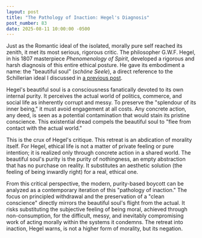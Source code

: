 ```yaml
---
layout: post
title: "The Pathology of Inaction: Hegel's Diagnosis"
post_number: 83
date: 2025-08-11 10:00:00 -0500
---
```


Just as the Romantic ideal of the isolated, morally pure self reached its zenith, it met its most serious, rigorous critic. The philosopher G.W.F. Hegel, in his 1807 masterpiece *Phenomenology of Spirit*, developed a rigorous and harsh diagnosis of this entire ethical posture. He gave its embodiment a name: the "beautiful soul" (*schöne Seele*), a direct reference to the Schillerian ideal I discussed in [a previous post](/post-77).

Hegel's beautiful soul is a consciousness fanatically devoted to its own internal purity. It perceives the actual world of politics, commerce, and social life as inherently corrupt and messy. To preserve the "splendour of its inner being," it must avoid engagement at all costs. Any concrete action, any deed, is seen as a potential contamination that would stain its pristine conscience. This existential dread compels the beautiful soul to "flee from contact with the actual world."

This is the crux of Hegel's critique. This retreat is an abdication of morality itself. For Hegel, ethical life is not a matter of private feeling or pure intention; it is realized only through concrete action in a shared world. The beautiful soul's purity is the purity of nothingness, an empty abstraction that has no purchase on reality. It substitutes an aesthetic solution (the feeling of being inwardly right) for a real, ethical one.

From this critical perspective, the modern, purity-based boycott can be analyzed as a contemporary iteration of this "pathology of inaction." The focus on principled withdrawal and the preservation of a "clean conscience" directly mirrors the beautiful soul's flight from the actual. It risks substituting the subjective feeling of being moral, achieved through non-consumption, for the difficult, messy, and inevitably compromising work of acting morally within the systems it condemns. The retreat into inaction, Hegel warns, is not a higher form of morality, but its negation.